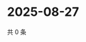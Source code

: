 # 2025-08-27

共 0 条

<!-- BEGIN ZHIHUQUESTIONS -->
<!-- 最后更新时间 Wed Aug 27 2025 21:22:14 GMT+0800 (China Standard Time) -->

<!-- END ZHIHUQUESTIONS -->
